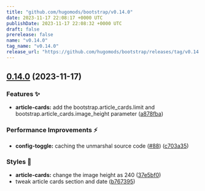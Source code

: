 ```yaml
---
title: "github.com/hugomods/bootstrap/v0.14.0"
date: 2023-11-17 22:08:17 +0000 UTC
publishDate: 2023-11-17 22:08:32 +0000 UTC
draft: false
prerelease: false
name: "v0.14.0"
tag_name: "v0.14.0"
release_url: "https://github.com/hugomods/bootstrap/releases/tag/v0.14.0"
---
```


## [0.14.0](https://github.com/hugomods/bootstrap/compare/v0.13.0...v0.14.0) (2023-11-17)


### Features ✨

* **article-cards:** add the bootstrap.article_cards.limit and bootstrap.article_cards.image_height parameter ([a878fba](https://github.com/hugomods/bootstrap/commit/a878fba8c9911522db3731d112858027ac559168))


### Performance Improvements ⚡️

* **config-toggle:** caching the unmarshal source code ([#88](https://github.com/hugomods/bootstrap/issues/88)) ([c703a35](https://github.com/hugomods/bootstrap/commit/c703a35be33e66aaa4255e535de33da67ec72a6a))


### Styles 🎨

* **article-cards:** change the image height as 240 ([37e5bf0](https://github.com/hugomods/bootstrap/commit/37e5bf07e7ec7dd41525eba7ce0a5e96d75f8e6f))
* tweak article cards section and date ([b767395](https://github.com/hugomods/bootstrap/commit/b7673959765898e484cda52b45d72fd43f3331bf))
